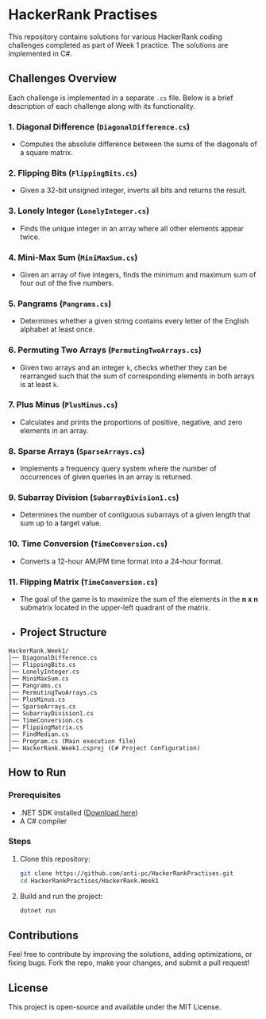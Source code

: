 # HackerRank Practises

This repository contains solutions for various HackerRank coding challenges completed as part of Week 1 practice. The solutions are implemented in C#.

## Challenges Overview

Each challenge is implemented in a separate `.cs` file. Below is a brief description of each challenge along with its functionality.

### 1. **Diagonal Difference** (`DiagonalDifference.cs`)
   - Computes the absolute difference between the sums of the diagonals of a square matrix.

### 2. **Flipping Bits** (`FlippingBits.cs`)
   - Given a 32-bit unsigned integer, inverts all bits and returns the result.

### 3. **Lonely Integer** (`LonelyInteger.cs`)
   - Finds the unique integer in an array where all other elements appear twice.

### 4. **Mini-Max Sum** (`MiniMaxSum.cs`)
   - Given an array of five integers, finds the minimum and maximum sum of four out of the five numbers.

### 5. **Pangrams** (`Pangrams.cs`)
   - Determines whether a given string contains every letter of the English alphabet at least once.
     
### 6. **Permuting Two Arrays** (`PermutingTwoArrays.cs`)
   - Given two arrays and an integer `k`, checks whether they can be rearranged such that the sum of corresponding elements in both arrays is at least `k`.

### 7. **Plus Minus** (`PlusMinus.cs`)
   - Calculates and prints the proportions of positive, negative, and zero elements in an array.
     
### 8. **Sparse Arrays** (`SparseArrays.cs`)
   - Implements a frequency query system where the number of occurrences of given queries in an array is returned.

### 9. **Subarray Division** (`SubarrayDivision1.cs`)
   - Determines the number of contiguous subarrays of a given length that sum up to a target value.
     
### 10. **Time Conversion** (`TimeConversion.cs`)
   - Converts a 12-hour AM/PM time format into a 24-hour format.

### 11. **Flipping Matrix** (`TimeConversion.cs`)
   -  The goal of the game is to maximize the sum of the elements in the **n x n** submatrix located in the upper-left quadrant of the matrix.


- ## Project Structure

```
HackerRank.Week1/
│── DiagonalDifference.cs
│── FlippingBits.cs
│── LonelyInteger.cs
│── MiniMaxSum.cs
│── Pangrams.cs
│── PermutingTwoArrays.cs
│── PlusMinus.cs
│── SparseArrays.cs
│── SubarrayDivision1.cs
│── TimeConversion.cs
│── FlippingMatrix.cs
│── FindMedian.cs
│── Program.cs (Main execution file)
│── HackerRank.Week1.csproj (C# Project Configuration)
```

## How to Run

### Prerequisites
- .NET SDK installed ([Download here](https://dotnet.microsoft.com/en-us/download))
- A C# compiler
### Steps
1. Clone this repository:
   ```sh
   git clone https://github.com/anti-pc/HackerRankPractises.git
   cd HackerRankPractises/HackerRank.Week1
   ```
2. Build and run the project:
   ```sh
   dotnet run
   ```
## Contributions
Feel free to contribute by improving the solutions, adding optimizations, or fixing bugs. Fork the repo, make your changes, and submit a pull request!

## License
This project is open-source and available under the MIT License.
